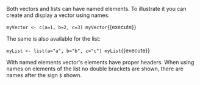 Both vectors and lists can have named elements. To illustrate it you can create and display a vector using names:

`myVector <- c(a=1, b=2, c=3)
myVector`{{execute}}

The same is also available for the list:

`myList <- list(a="a", b="b", c="c")
myList`{{execute}}

With named elements vector's elements have proper headers. When using names on elements of the list no double brackets are shown, there are names after the sign `$` shown.
